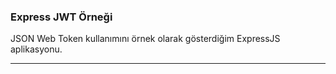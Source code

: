 <main align="left">
    <h3>Express JWT Örneği</h3>
    <p>JSON Web Token kullanımını örnek olarak gösterdiğim ExpressJS aplikasyonu.</p>
    <hr />
</main>
